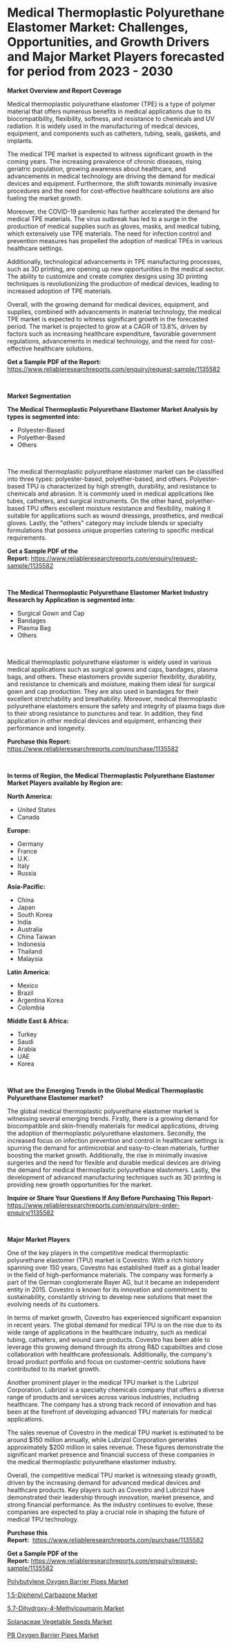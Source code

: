 <p><h1>Medical Thermoplastic Polyurethane Elastomer Market: Challenges, Opportunities, and Growth Drivers and Major Market Players forecasted for period from 2023 - 2030</h1></p><p><strong>Market Overview and Report Coverage</strong></p>
<p><p>Medical thermoplastic polyurethane elastomer (TPE) is a type of polymer material that offers numerous benefits in medical applications due to its biocompatibility, flexibility, softness, and resistance to chemicals and UV radiation. It is widely used in the manufacturing of medical devices, equipment, and components such as catheters, tubing, seals, gaskets, and implants.</p><p>The medical TPE market is expected to witness significant growth in the coming years. The increasing prevalence of chronic diseases, rising geriatric population, growing awareness about healthcare, and advancements in medical technology are driving the demand for medical devices and equipment. Furthermore, the shift towards minimally invasive procedures and the need for cost-effective healthcare solutions are also fueling the market growth.</p><p>Moreover, the COVID-19 pandemic has further accelerated the demand for medical TPE materials. The virus outbreak has led to a surge in the production of medical supplies such as gloves, masks, and medical tubing, which extensively use TPE materials. The need for infection control and prevention measures has propelled the adoption of medical TPEs in various healthcare settings.</p><p>Additionally, technological advancements in TPE manufacturing processes, such as 3D printing, are opening up new opportunities in the medical sector. The ability to customize and create complex designs using 3D printing techniques is revolutionizing the production of medical devices, leading to increased adoption of TPE materials.</p><p>Overall, with the growing demand for medical devices, equipment, and supplies, combined with advancements in material technology, the medical TPE market is expected to witness significant growth in the forecasted period. The market is projected to grow at a CAGR of 13.8%, driven by factors such as increasing healthcare expenditure, favorable government regulations, advancements in medical technology, and the need for cost-effective healthcare solutions.</p></p>
<p><strong>Get a Sample PDF of the Report:</strong> <a href="https://www.reliableresearchreports.com/enquiry/request-sample/1135582">https://www.reliableresearchreports.com/enquiry/request-sample/1135582</a></p>
<p>&nbsp;</p>
<p><strong>Market Segmentation</strong></p>
<p><strong>The Medical Thermoplastic Polyurethane Elastomer Market Analysis by types is segmented into:</strong></p>
<p><ul><li>Polyester-Based</li><li>Polyether-Based</li><li>Others</li></ul></p>
<p>&nbsp;</p>
<p><p>The medical thermoplastic polyurethane elastomer market can be classified into three types: polyester-based, polyether-based, and others. Polyester-based TPU is characterized by high strength, durability, and resistance to chemicals and abrasion. It is commonly used in medical applications like tubes, catheters, and surgical instruments. On the other hand, polyether-based TPU offers excellent moisture resistance and flexibility, making it suitable for applications such as wound dressings, prosthetics, and medical gloves. Lastly, the "others" category may include blends or specialty formulations that possess unique properties catering to specific medical requirements.</p></p>
<p><strong>Get a Sample PDF of the Report:</strong>&nbsp;<a href="https://www.reliableresearchreports.com/enquiry/request-sample/1135582">https://www.reliableresearchreports.com/enquiry/request-sample/1135582</a></p>
<p>&nbsp;</p>
<p><strong>The Medical Thermoplastic Polyurethane Elastomer Market Industry Research by Application is segmented into:</strong></p>
<p><ul><li>Surgical Gown and Cap</li><li>Bandages</li><li>Plasma Bag</li><li>Others</li></ul></p>
<p>&nbsp;</p>
<p><p>Medical thermoplastic polyurethane elastomer is widely used in various medical applications such as surgical gowns and caps, bandages, plasma bags, and others. These elastomers provide superior flexibility, durability, and resistance to chemicals and moisture, making them ideal for surgical gown and cap production. They are also used in bandages for their excellent stretchability and breathability. Moreover, medical thermoplastic polyurethane elastomers ensure the safety and integrity of plasma bags due to their strong resistance to punctures and tear. In addition, they find application in other medical devices and equipment, enhancing their performance and longevity.</p></p>
<p><strong>Purchase this Report:</strong>&nbsp; <a href="https://www.reliableresearchreports.com/purchase/1135582">https://www.reliableresearchreports.com/purchase/1135582</a></p>
<p>&nbsp;</p>
<p><strong>In terms of Region, the Medical Thermoplastic Polyurethane Elastomer Market Players available by Region are:</strong></p>
<p>
    <p> <strong> North America: </strong>
        <ul>
            <li>United States</li>
            <li>Canada</li>
        </ul>
        </p> 
    <p> <strong> Europe: </strong>
        <ul>
            <li>Germany</li>
            <li>France</li>
            <li>U.K.</li>
            <li>Italy</li>
            <li>Russia</li>
        </ul>
        </p> 
    <p> <strong> Asia-Pacific: </strong>
        <ul>
            <li>China</li>
            <li>Japan</li>
            <li>South Korea</li>
            <li>India</li>
            <li>Australia</li>
            <li>China Taiwan</li>
            <li>Indonesia</li>
            <li>Thailand</li>
            <li>Malaysia</li>
        </ul>
        </p> 
    <p> <strong> Latin America: </strong>
        <ul>
            <li>Mexico</li>
            <li>Brazil</li>
            <li>Argentina Korea</li>
            <li>Colombia</li>
        </ul>
        </p> 
    <p> <strong> Middle East & Africa: </strong>
        <ul>
            <li>Turkey</li>
            <li>Saudi</li>
            <li>Arabia</li>
            <li>UAE</li>
            <li>Korea</li>
        </ul>
    </p>
    </p>
<p>&nbsp;</p>
<p><strong>What are the Emerging Trends in the Global Medical Thermoplastic Polyurethane Elastomer market?</strong></p>
<p><p>The global medical thermoplastic polyurethane elastomer market is witnessing several emerging trends. Firstly, there is a growing demand for biocompatible and skin-friendly materials for medical applications, driving the adoption of thermoplastic polyurethane elastomers. Secondly, the increased focus on infection prevention and control in healthcare settings is spurring the demand for antimicrobial and easy-to-clean materials, further boosting the market growth. Additionally, the rise in minimally invasive surgeries and the need for flexible and durable medical devices are driving the demand for medical thermoplastic polyurethane elastomers. Lastly, the development of advanced manufacturing techniques such as 3D printing is providing new growth opportunities for the market.</p></p>
<p><strong>Inquire or Share Your Questions If Any Before Purchasing This Report</strong>- <a href="https://www.reliableresearchreports.com/enquiry/pre-order-enquiry/1135582">https://www.reliableresearchreports.com/enquiry/pre-order-enquiry/1135582</a></p>
<p>&nbsp;</p>
<p><strong>Major Market Players</strong></p>
<p><p>One of the key players in the competitive medical thermoplastic polyurethane elastomer (TPU) market is Covestro. With a rich history spanning over 150 years, Covestro has established itself as a global leader in the field of high-performance materials. The company was formerly a part of the German conglomerate Bayer AG, but it became an independent entity in 2015. Covestro is known for its innovation and commitment to sustainability, constantly striving to develop new solutions that meet the evolving needs of its customers.</p><p>In terms of market growth, Covestro has experienced significant expansion in recent years. The global demand for medical TPU is on the rise due to its wide range of applications in the healthcare industry, such as medical tubing, catheters, and wound care products. Covestro has been able to leverage this growing demand through its strong R&D capabilities and close collaboration with healthcare professionals. Additionally, the company's broad product portfolio and focus on customer-centric solutions have contributed to its market growth.</p><p>Another prominent player in the medical TPU market is the Lubrizol Corporation. Lubrizol is a specialty chemicals company that offers a diverse range of products and services across various industries, including healthcare. The company has a strong track record of innovation and has been at the forefront of developing advanced TPU materials for medical applications.</p><p>The sales revenue of Covestro in the medical TPU market is estimated to be around $150 million annually, while Lubrizol Corporation generates approximately $200 million in sales revenue. These figures demonstrate the significant market presence and financial success of these companies in the medical thermoplastic polyurethane elastomer industry.</p><p>Overall, the competitive medical TPU market is witnessing steady growth, driven by the increasing demand for advanced medical devices and healthcare products. Key players such as Covestro and Lubrizol have demonstrated their leadership through innovation, market presence, and strong financial performance. As the industry continues to evolve, these companies are expected to play a crucial role in shaping the future of medical TPU technology.</p></p>
<p><strong>Purchase this Report:</strong>&nbsp;&nbsp;<a href="https://www.reliableresearchreports.com/purchase/1135582">https://www.reliableresearchreports.com/purchase/1135582</a></p>
<p></p>
<p><strong>Get a Sample PDF of the Report:</strong>&nbsp;<a href="https://www.reliableresearchreports.com/enquiry/request-sample/1135582">https://www.reliableresearchreports.com/enquiry/request-sample/1135582</a></p>
<p><p><a href="https://www.linkedin.com/pulse/polybutylene-oxygen-barrier-pipes-market-research-report-unlocks/">Polybutylene Oxygen Barrier Pipes Market</a></p><p><a href="https://github.com/castoriffic/Market-Research-Report-List-1/blob/main/15-diphenyl-carbazone-market.md">1,5-Diphenyl Carbazone Market</a></p><p><a href="https://github.com/ashepherd82/Market-Research-Report-List-1/blob/main/57-dihydroxy-4-methylcoumarin-market.md">5,7-Dihydroxy-4-Methylcoumarin Market</a></p><p><a href="https://medium.com/@reyeshowell655/solanaceae-vegetable-seeds-market-trends-and-market-analysis-forecasted-for-period-2023-2030-5735044a6fe6">Solanaceae Vegetable Seeds Market</a></p><p><a href="https://www.linkedin.com/pulse/decoding-pb-oxygen-barrier-pipes-market-deep-dive-latest-trends/">PB Oxygen Barrier Pipes Market</a></p></p>